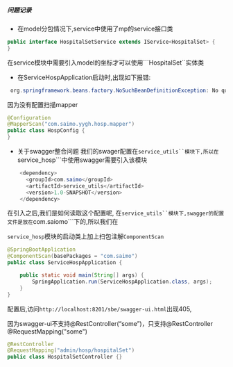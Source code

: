 ##### 问题记录
- 在model分包情况下,service中使用了mp的service接口类
```java
public interface HospitalSetService extends IService<HospitalSet> {
}
```
在service模块中需要引入model的坐标才可以使用```HospitalSet``实体类
- 在ServiceHospApplication启动时,出现如下报错:
```java
 org.springframework.beans.factory.NoSuchBeanDefinitionException: No qualifying bean of type 'com.saimo.yygh.hosp.mapper.HospitalSetMapper' available: expected at least 1 bean which qualifies as autowire candidate
```
因为没有配置扫描mapper
```java
@Configuration
@MapperScan("com.saimo.yygh.hosp.mapper")
public class HospConfig {
}

```
- 关于swagger整合问题
我们的swager配置在```service_utils``模块下,所以在```service_hosp```中使用swagger需要引入该模块
```java
    <dependency>
      <groupId>com.saimo</groupId>
      <artifactId>service_utils</artifactId>
      <version>1.0-SNAPSHOT</version>
    </dependency>
```
在引入之后,我们是如何读取这个配置呢, 在```service_utils``模块下,swagger的配置文件是放在```com.saiomo```下的,所以我们在


```service_hosp```模块的启动类上加上扫包注解```ComponentScan```
```java
@SpringBootApplication
@ComponentScan(basePackages = "com.saimo")
public class ServiceHospApplication {

    public static void main(String[] args) {
        SpringApplication.run(ServiceHospApplication.class, args);
    }
}

```
配置后,访问```http://localhost:8201/sbe/swagger-ui.html```出现405,

因为swagger-ui不支持@RestController(“some”)，只支持@RestController @RequestMapping("some")
```java
@RestController
@RequestMapping("admin/hosp/hospitalSet")
public class HospitalSetController {}
```

